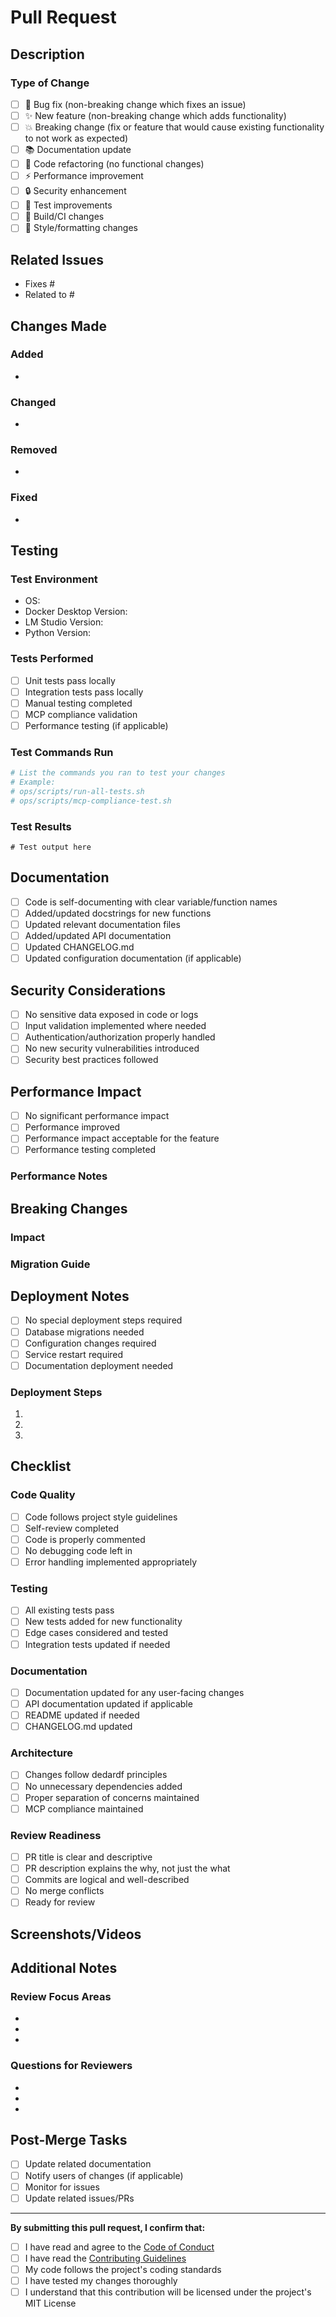 # Pull Request

## Description

<!-- Provide a brief description of the changes in this PR -->

### Type of Change

<!-- Mark the relevant option with an "x" -->

- [ ] 🐛 Bug fix (non-breaking change which fixes an issue)
- [ ] ✨ New feature (non-breaking change which adds functionality)
- [ ] 💥 Breaking change (fix or feature that would cause existing functionality to not work as expected)
- [ ] 📚 Documentation update
- [ ] 🧹 Code refactoring (no functional changes)
- [ ] ⚡ Performance improvement
- [ ] 🔒 Security enhancement
- [ ] 🧪 Test improvements
- [ ] 🔧 Build/CI changes
- [ ] 🎨 Style/formatting changes

## Related Issues

<!-- Link to related issues using keywords like "Fixes #123" or "Closes #456" -->

- Fixes #
- Related to #

## Changes Made

<!-- Describe the specific changes made in this PR -->

### Added
- 

### Changed
- 

### Removed
- 

### Fixed
- 

## Testing

<!-- Describe how you tested these changes -->

### Test Environment
- OS: 
- Docker Desktop Version: 
- LM Studio Version: 
- Python Version: 

### Tests Performed
- [ ] Unit tests pass locally
- [ ] Integration tests pass locally
- [ ] Manual testing completed
- [ ] MCP compliance validation
- [ ] Performance testing (if applicable)

### Test Commands Run
```bash
# List the commands you ran to test your changes
# Example:
# ops/scripts/run-all-tests.sh
# ops/scripts/mcp-compliance-test.sh
```

### Test Results
<!-- Paste relevant test output or describe results -->

```
# Test output here
```

## Documentation

<!-- Check all that apply -->

- [ ] Code is self-documenting with clear variable/function names
- [ ] Added/updated docstrings for new functions
- [ ] Updated relevant documentation files
- [ ] Added/updated API documentation
- [ ] Updated CHANGELOG.md
- [ ] Updated configuration documentation (if applicable)

## Security Considerations

<!-- Address any security implications -->

- [ ] No sensitive data exposed in code or logs
- [ ] Input validation implemented where needed
- [ ] Authentication/authorization properly handled
- [ ] No new security vulnerabilities introduced
- [ ] Security best practices followed

## Performance Impact

<!-- Describe any performance implications -->

- [ ] No significant performance impact
- [ ] Performance improved
- [ ] Performance impact acceptable for the feature
- [ ] Performance testing completed

### Performance Notes
<!-- If there are performance implications, describe them -->

## Breaking Changes

<!-- If this is a breaking change, describe the impact and migration path -->

### Impact
<!-- What will break? -->

### Migration Guide
<!-- How should users update their code/configuration? -->

## Deployment Notes

<!-- Any special deployment considerations -->

- [ ] No special deployment steps required
- [ ] Database migrations needed
- [ ] Configuration changes required
- [ ] Service restart required
- [ ] Documentation deployment needed

### Deployment Steps
<!-- If special steps are needed, list them -->

1. 
2. 
3. 

## Checklist

<!-- Ensure all items are completed before requesting review -->

### Code Quality
- [ ] Code follows project style guidelines
- [ ] Self-review completed
- [ ] Code is properly commented
- [ ] No debugging code left in
- [ ] Error handling implemented appropriately

### Testing
- [ ] All existing tests pass
- [ ] New tests added for new functionality
- [ ] Edge cases considered and tested
- [ ] Integration tests updated if needed

### Documentation
- [ ] Documentation updated for any user-facing changes
- [ ] API documentation updated if applicable
- [ ] README updated if needed
- [ ] CHANGELOG.md updated

### Architecture
- [ ] Changes follow dedardf principles
- [ ] No unnecessary dependencies added
- [ ] Proper separation of concerns maintained
- [ ] MCP compliance maintained

### Review Readiness
- [ ] PR title is clear and descriptive
- [ ] PR description explains the why, not just the what
- [ ] Commits are logical and well-described
- [ ] No merge conflicts
- [ ] Ready for review

## Screenshots/Videos

<!-- If applicable, add screenshots or videos to demonstrate the changes -->

## Additional Notes

<!-- Any additional information for reviewers -->

### Review Focus Areas
<!-- What should reviewers pay special attention to? -->

- 
- 
- 

### Questions for Reviewers
<!-- Any specific questions or concerns? -->

- 
- 
- 

## Post-Merge Tasks

<!-- Tasks to complete after this PR is merged -->

- [ ] Update related documentation
- [ ] Notify users of changes (if applicable)
- [ ] Monitor for issues
- [ ] Update related issues/PRs

---

**By submitting this pull request, I confirm that:**

- [ ] I have read and agree to the [Code of Conduct](CODE_OF_CONDUCT.md)
- [ ] I have read the [Contributing Guidelines](CONTRIBUTING.md)
- [ ] My code follows the project's coding standards
- [ ] I have tested my changes thoroughly
- [ ] I understand that this contribution will be licensed under the project's MIT License
